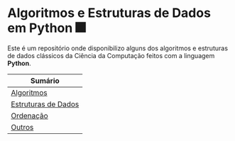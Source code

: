 # Algoritmos e Estruturas de Dados em Python :fireworks:

Este é um repositório onde disponibilizo alguns dos algoritmos e estruturas de dados clássicos da Ciência da Computação feitos com a linguagem **Python**.

|Sumário|
|------|
|[Algoritmos](https://github.com/da-ferreira/Algoritmos-e-Estruturas-de-Dados/tree/main/Algoritmos)|
|[Estruturas de Dados](https://github.com/da-ferreira/Algoritmos-e-Estruturas-de-Dados/tree/main/Estruturas%20de%20Dados)|
|[Ordenação](https://github.com/da-ferreira/Algoritmos-e-Estruturas-de-Dados/tree/main/Ordenação)|
|[Outros](https://github.com/da-ferreira/Algoritmos-e-Estruturas-de-Dados/tree/main/Outros)|
